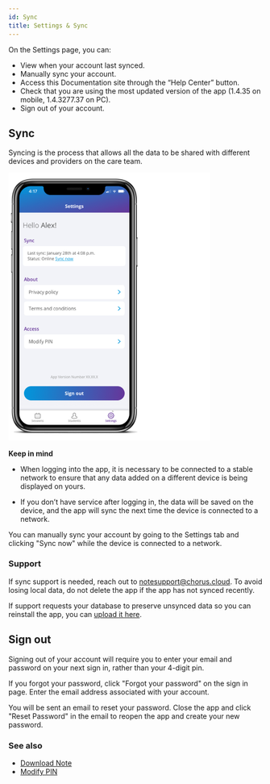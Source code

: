```yaml
---
id: Sync
title: Settings & Sync
---
```


On the Settings page, you can: 
- View when your account last synced.
- Manually sync your account.
- Access this Documentation site through the “Help Center” button.
- Check that you are using the most updated version of the app (1.4.35 on mobile, 1.4.3277.37 on PC).
- Sign out of your account.

## Sync
Syncing is the process that allows all the data to be shared with different devices and providers on the care team. 

<img src="/img/Sync.png" width="400" />

**Keep in mind**

- When logging into the app, it is necessary to be connected to a stable network to ensure that any data added on a different device is being displayed on yours. 

- If you don’t have service after logging in, the data will be saved on the device, and the app will sync the next time the device is connected to a network. 

You can manually sync your account by going to the Settings tab and clicking "Sync now" while the device is connected to a network.

### Support

If sync support is needed, reach out to notesupport@chorus.cloud. To avoid losing local data, do not delete the app if the app has not synced recently. 

If support requests your database to preserve unsynced data so you can reinstall the app, you can [upload it here](https://chorusdevs2.sharepoint.com/:f:/s/DatabaseImports/EneKTBp-qrFLvfKsMshoCHQBflMnNtNIzZ2xmnfdldYccQ?e=eP9HW1 "Upload DB").


## Sign out

Signing out of your account will require you to enter your email and password on your next sign in, rather than your 4-digit pin.

If you forgot your password, click "Forgot your password" on the sign in page. Enter the email address associated with your account. 

You will be sent an email to reset your password. Close the app and click "Reset Password" in the email to reopen the app and create your new password.


### See also
- [Download Note](GettingStarted/DownloadNote.md)
- [Modify PIN](Settings/ModifyPIN.md)
